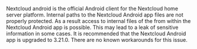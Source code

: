 Nextcloud android is the official Android client for the Nextcloud home server platform. Internal paths to the Nextcloud Android app files are not properly protected. As a result access to internal files of the from within the Nextcloud Android app is possible. This may lead to a leak of sensitive information in some cases. It is recommended that the Nextcloud Android app is upgraded to 3.21.0. There are no known workarounds for this issue.
